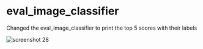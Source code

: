 # eval_image_classifier
Changed the eval_image_classifier to print the top 5 scores with their labels




![screenshot 28](https://user-images.githubusercontent.com/26388650/28395722-f33f9852-6caa-11e7-92c9-37eee96b4e40.png)
